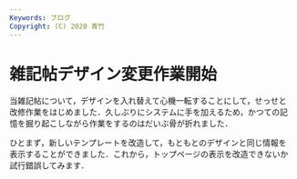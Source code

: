 ```yaml
---
Keywords: ブログ
Copyright: (C) 2020 青竹
---
```


# 雑記帖デザイン変更作業開始

当雑記帖について，デザインを入れ替えて心機一転することにして，せっせと
改修作業をはじめました．久しぶりにシステムに手を加えるため，かつての記
憶を掘り起こしながら作業をするのはだいぶ骨が折れました．

ひとまず，新しいテンプレートを改造して，もともとのデザインと同じ情報を
表示することができました．これから，トップページの表示を改造できないか
試行錯誤してみます．
